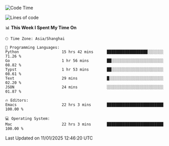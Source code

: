 <!--START_SECTION:waka-->
![Code Time](http://img.shields.io/badge/Code%20Time-2%2C465%20hrs%2051%20mins-blue)

![Lines of code](https://img.shields.io/badge/From%20Hello%20World%20I%27ve%20Written-310.0%20thousand%20lines%20of%20code-blue)

📊 **This Week I Spent My Time On** 

```text
🕑︎ Time Zone: Asia/Shanghai

💬 Programming Languages: 
Python                   15 hrs 42 mins      ██████████████████░░░░░░░   71.26 % 
Go                       1 hr 56 mins        ██░░░░░░░░░░░░░░░░░░░░░░░   08.82 % 
Typst                    1 hr 53 mins        ██░░░░░░░░░░░░░░░░░░░░░░░   08.61 % 
Text                     29 mins             █░░░░░░░░░░░░░░░░░░░░░░░░   02.20 % 
JSON                     24 mins             ░░░░░░░░░░░░░░░░░░░░░░░░░   01.87 % 

🔥 Editors: 
Emacs                    22 hrs 3 mins       █████████████████████████   100.00 % 

💻 Operating System: 
Mac                      22 hrs 3 mins       █████████████████████████   100.00 % 
```


 Last Updated on 11/01/2025 12:46:20 UTC
<!--END_SECTION:waka-->
